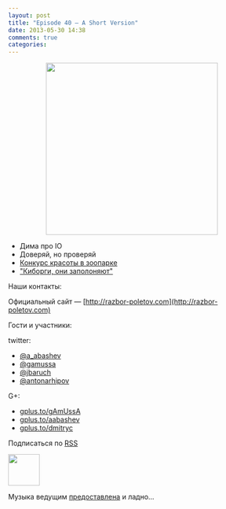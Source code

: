 ```yaml
---
layout: post
title: "Episode 40 — A Short Version"
date: 2013-05-30 14:38
comments: true
categories: 
---
```


<div class="separator" style="clear: both; text-align: center;">
<a href="https://raw.github.com/razbor-poletov/razbor-poletov.github.com/source/source/images/razbor_40_text.jpg" imageanchor="1" style="margin-left: 1em; margin-right: 1em;"><img border="0" height="350" src="https://raw.github.com/razbor-poletov/razbor-poletov.github.com/source/source/images/razbor_40_text.jpg" width="350" /></a>
</div>

- Дима про IO
- Доверяй, но проверяй
- [Конкурс красоты в зоопарке](http://zeroturnaround.com/labs/the-great-java-application-server-debate-tomcat/)
- ["Киборги, они заполоняют"](http://www.wired.com/wiredenterprise/2013/03/google-borg-twitter-mesos/all/)

Наши контакты:

Официальный сайт — [http://razbor-poletov.com](http://razbor-poletov.com)

Гости и участники:

twitter: 

 * [@a_abashev](https://twitter.com/#!/a_abashev) 
 * [@gamussa](https://twitter.com/#!/gamussa)
 * [@jbaruch](https://twitter.com/#!/jbaruch)
 * [@antonarhipov](https://twitter.com/#!/antonarhipov)

G+:

 * [gplus.to/gAmUssA](http://gplus.to/gAmUssA) 
 * [gplus.to/aabashev](http://gplus.to/aabashev) 
 * [gplus.to/dmitryc](http://gplus.to/dmitryc)

<!-- player goes here-->

<audio preload="none">
   <source src="http://traffic.libsyn.com/razborpoletov/razbor_40.mp3" type="audio/mp3" />
   Your browser does not support the audio tag.
</audio>

Подписаться по [RSS](http://feeds.feedburner.com/razbor-podcast)

<!-- episode file link goes here-->
<a href="http://traffic.libsyn.com/razborpoletov/razbor_40.mp3" imageanchor="1" style="clear: left; margin-bottom: 1em; margin-left: auto; margin-right: 2em;"><img border="0" height="64" src="http://2.bp.blogspot.com/-qkfh8Q--dks/T0gixAMzuII/AAAAAAAAHD0/O5LbF3vvBNQ/s200/1330127522_mp3.png" width="64" /></a>

Музыка ведущим [предоставлена](http://www.audiobank.fm/single-music/27/111/More-And-Less/) и ладно...